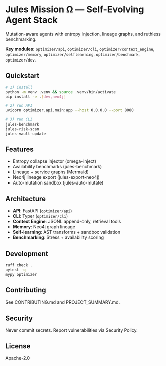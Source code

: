 # Jules Mission Ω — Self-Evolving Agent Stack

Mutation-aware agents with entropy injection, lineage graphs, and ruthless benchmarking.

**Key modules:** `optimizer/api`, `optimizer/cli`, `optimizer/context_engine`, `optimizer/memory`, `optimizer/selflearning`, `optimizer/benchmark`, `optimizer/dev`.

## Quickstart

```bash
# 1) install
python -m venv .venv && source .venv/bin/activate
pip install -e .[dev,neo4j]

# 2) run API
uvicorn optimizer.api.main:app --host 0.0.0.0 --port 8080

# 3) run CLI
jules-benchmark
jules-risk-scan
jules-vault-update
```
## Features

*   Entropy collapse injector (omega-inject)
*   Availability benchmarks (jules-benchmark)
*   Lineage + service graphs (Mermaid)
*   Neo4j lineage export (jules-export-neo4j)
*   Auto-mutation sandbox (jules-auto-mutate)

## Architecture

*   **API**: FastAPI (`optimizer/api`)
*   **CLI**: Typer (`optimizer/cli`)
*   **Context Engine**: JSONL append-only, retrieval tools
*   **Memory**: Neo4j graph lineage
*   **Self-learning**: AST transforms + sandbox validation
*   **Benchmarking**: Stress + availability scoring

## Development

```bash
ruff check .
pytest -q
mypy optimizer
```

## Contributing

See CONTRIBUTING.md and PROJECT_SUMMARY.md.

## Security

Never commit secrets. Report vulnerabilities via Security Policy.

## License

Apache-2.0